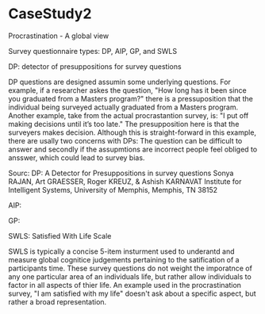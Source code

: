 # CaseStudy2
Procrastination - A global view

Survey questionnaire types: DP, AIP, GP, and SWLS

DP: detector of presuppositions for survey questions

DP questions are designed assumin some underlying questions. For example, if a researcher askes the question, "How long has it been since you graduated from a Masters program?" there is a pressuposition that the individual being surveyed actually graduated from a Masters program. Another example, take from the actual procrastantion survey, is: "I put off making decisions until it’s too late." The presupposition here is that the surveyers makes decision. Although this is straight-forward in this example, there are usally two concerns with DPs: The question can be difficult to answer and secondly if the assupmtions are incorrect people feel obliged to ansswer, which could lead to survey bias.

Sourc: DP: A Detector for Presuppositions in survey questions Sonya RAJAN, Art GRAESSER, Roger KREUZ, & Ashish KARNAVAT Institute for Intelligent Systems, University of Memphis, Memphis, TN 38152

AIP:


GP:


SWLS: Satisfied With Life Scale 

SWLS is typically a concise 5-item insturment used to underantd and measure global cognitice judgements pertaining to the satification of a participants time. These survey questions do not weight the imporatnce of any one particular area of an individuals life, but rather allow individuals to factor in all aspects of thier life. An example used in the procrastination survey, "I am satisfied with my life" doesn't ask about a specific aspect, but rather a broad representation. 

